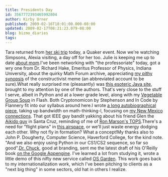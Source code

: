 ```yaml
---
title: Presidents Day
id: 3567772393465992804
author: Kirby Urner
published: 2009-02-16T18:01:00.000-08:00
updated: 2009-02-17T08:21:23.079-08:00
blog: bizmo_diaries
tags: 
---
```


Tara returned from [her ski trip](http://worldgame.blogspot.com/2006/03/like-narnia-in-pdx.html) today, a Quaker event.  Now we're watching Simpsons, Alexia visiting, a day off for her too.  Julie is keeping me up to date [about mom](http://controlroom.blogspot.com/2009/02/family-bulletin.html).I've been networking with "the professoriate" today, got a wry one from Dr. Richard Hake, Emeritus Professor of Physics, Indiana University, about the quirky Math Forum archive, appreciating [my pithy synopsis](http://coffeeshopsnet.blogspot.com/2009/02/about-constructivism.html) of the constructivist meme (an abbreviated account to be sure).What really surprised me (pleasantly) was [this esoteric Java site](http://ring.perisic.com/), brought to my attention by one of the authors.  That's very close to the stuff I serve, albeit in Python and at a lower grade level, along with my [Vegetable Group Soup](http://www.4dsolutions.net/ocn/flash/group.html) in Flash.  Both Cryptonomicon by Stephenson and In Code by Flannery fit into our syllabus around here.I wrote [a long autobiographical piece](http://mail.geneseo.edu/pipermail/math-thinking-l/2009-February/001296.html), taking up bandwidth on math-thinking-l, focusing on [my New Mexico connections](http://worldgame.blogspot.com/2006/12/winter-in-santa-fe.html).  That got IEEE guy bandit yakking about his friend Glen the [Aikido guy](http://www.northbayaikido.org/) in Santa Cruz, reminding of me of [Ron Marson's TOPS](http://worldgame.blogspot.com/2008/10/claymation-station.html).There's a need for "flight plans" in [this airspace](http://www.mail-archive.com/edu-sig@python.org/msg04902.html), or we'll just waste energy dodging each other. Why not fly in formation?  What a concept!My thanks also to John P. Dougherty, Computer Science, Haverford College, for the kind note. "And we also enjoy using Python in our CS1/CS2 sequence, so far so good".[Dr. Chuck](http://www.dr-chuck.com/), good at branding, sent me the latest draft of his O'Reilly book [on the Google Appengine](http://www.appenginelearn.com/).  I've learned a lot from studying it, wrote a little demo of this nifty new service called [OS Garden](http://osgarden.appspot.com/).  This work goes back to my internationalization work, which I've been pitching to clients as a "next big thing" in some sectors, old hat in others I realize.